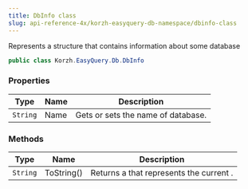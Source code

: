 ```yaml
---
title: DbInfo class
slug: api-reference-4x/korzh-easyquery-db-namespace/dbinfo-class
---
```


Represents a structure that contains information about some database
```csharp
public class Korzh.EasyQuery.Db.DbInfo

```

### Properties

| Type | Name | Description | 
| --- | --- | --- | 
| `String` | Name | Gets or sets the name of database. | 


### Methods

| Type | Name | Description | 
| --- | --- | --- | 
| `String` | ToString() | Returns a <see cref="T:System.String"></see> that represents the current <see cref="T:System.Object"></see>. |